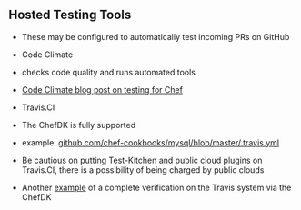 ## Hosted Testing Tools
* These may be configured to automatically test incoming PRs on GitHub

* Code Climate
 * checks code quality and runs automated tools
 * [Code Climate blog post on testing for Chef](https://codeclimate.com/changelog/56030367e30ba04323004eea)

* Travis.CI
 * The ChefDK is fully supported
 * example: [github.com/chef-cookbooks/mysql/blob/master/.travis.yml](https://github.com/chef-cookbooks/mysql/blob/master/.travis.yml)
 * Be cautious on putting Test-Kitchen and public cloud plugins on Travis.CI, there is a possibility of being charged by public clouds
 * Another [example][tomcat] of a complete verification on the Travis system via the ChefDK

[tomcat]: https://github.com/chef-cookbooks/tomcat/blob/master/.travis.yml
